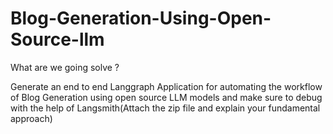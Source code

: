 # Blog-Generation-Using-Open-Source-llm

What are we going solve ? 

Generate an end to end Langgraph Application for automating the workflow of Blog Generation using open source LLM models and make sure to debug with the help of Langsmith(Attach the zip file and explain your fundamental approach)
